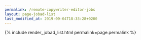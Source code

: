```yaml
---
permalink: /remote-copywriter-editor-jobs
layout: page-jobad-list
last_modified_at: 2019-09-04T18:33:28+0200
---
```

{% include render_jobad_list.html permalink=page.permalink %}
